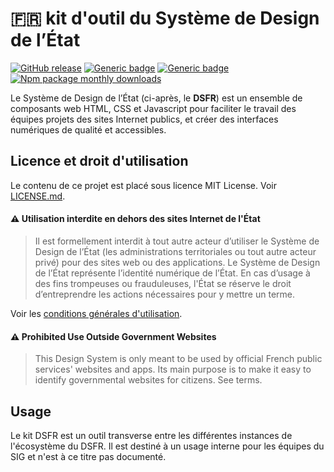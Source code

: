 # 🇫🇷 kit d'outil du Système de Design de l’État

[![GitHub release](https://img.shields.io/github/v/release/gouvernementFR/dsfr-kit.svg)](https://GitHub.com/gouvernementFR/dsfr-kit/releases/) [![Generic badge](https://img.shields.io/badge/npm-yellow.svg)](https://www.npmjs.com/package/@gouvfr/dsfr) [![Generic badge](https://img.shields.io/badge/license-grey.svg)](https://github.com/GouvernementFR/dsfr/blob/main/LICENSE.md) [![Npm package monthly downloads](https://badgen.net/npm/dm/@gouvfr/dsfr-kit)](https://npmjs.com/package/@gouvfr/dsfr-kit)

Le Système de Design de l’État (ci-après, le **DSFR**) est un ensemble de composants web HTML, CSS et Javascript pour faciliter le travail des équipes projets des sites Internet publics, et créer des interfaces numériques de qualité et accessibles.

## Licence et droit d'utilisation

Le contenu de ce projet est placé sous licence MIT License. Voir [LICENSE.md](https://github.com/GouvernementFR/dsfr-cli/blob/main/LICENSE.md).

#### ⚠️ Utilisation interdite en dehors des sites Internet de l'État

>Il est formellement interdit à tout autre acteur d’utiliser le Système de Design de l’État (les administrations territoriales ou tout autre acteur privé) pour des sites web ou des applications. Le Système de Design de l’État représente l’identité numérique de l’État. En cas d’usage à des fins trompeuses ou frauduleuses, l'État se réserve le droit d’entreprendre les actions nécessaires pour y mettre un terme.

Voir les [conditions générales d'utilisation](doc/legal/cgu.md).

#### ⚠️ Prohibited Use Outside Government Websites

>This Design System is only meant to be used by official French public services' websites and apps. Its main purpose is to make it easy to identify governmental websites for citizens. See terms.

## Usage

Le kit DSFR est un outil transverse entre les différentes instances de l'écosystème du DSFR. Il est destiné à un usage interne pour les équipes du SIG et n'est à ce titre pas documenté.

